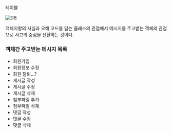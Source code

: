 
테이블

![DB](https://user-images.githubusercontent.com/58217856/200501486-4a120d4b-2850-4f47-8422-9cb17d232e20.png)


객체지향의 사실과 오해
코드를 담는 클래스의 관점에서 메시지를 주고받는 객체의 관점으로 사고의 중심을 전환하는 것이다.

### 객체간 주고받는 메시지 목록

- 회원가입
- 회원정보 수정
- 회원 탈퇴...?
- 게시글 작성
- 게시글 수정
- 게시글 삭제
- 첨부파일 추가
- 첨부파일 삭제
- 댓글 작성
- 댓글 수정
- 댓글 삭제

